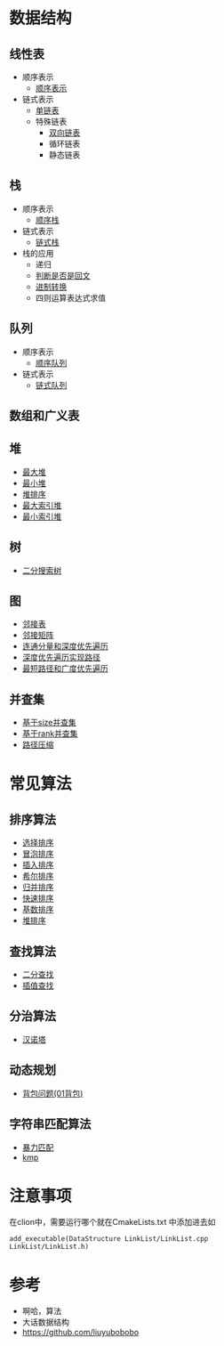# 数据结构

## 线性表
- 顺序表示
    - [顺序表示](https://github.com/shoukailiang/DataStructure/blob/dev/List/SqList/SqList.h)
- 链式表示
    - [单链表](https://github.com/shoukailiang/DataStructure/blob/dev/List/LinkList/LinkList.h)
    - 特殊链表
        - [双向链表](https://github.com/shoukailiang/DataStructure/blob/dev/List/DuLinkList/DuLinkList.h)
        - 循环链表
        - 静态链表
## 栈
- 顺序表示
    - [顺序栈](https://github.com/shoukailiang/DataStructure/blob/dev/Stack/SqStack/SqStack.h)
- 链式表示
    - [链式栈](https://github.com/shoukailiang/DataStructure/blob/dev/Stack/LinkStack/LinkStack.h)
- 栈的应用
    - 递归
    - [判断是否是回文](https://github.com/shoukailiang/DataStructure/blob/dev/Stack/example/Palindrome.cpp)
    - [进制转换](https://github.com/shoukailiang/DataStructure/blob/dev/Stack/example/Convert.cpp)
    - 四则运算表达式求值
## 队列
- 顺序表示
    - [顺序队列](https://github.com/shoukailiang/DataStructure/blob/dev/Queue/SqQueue/SqQueue.h)
- 链式表示
    - [链式队列](https://github.com/shoukailiang/DataStructure/blob/dev/Queue/LinkQueue/LinkQueue.h)
## 数组和广义表
## 堆
- [最大堆](https://github.com/shoukailiang/DataStructure/blob/dev/Heap/MaxHeap/MaxHeap.h)
- [最小堆](https://github.com/shoukailiang/DataStructure/blob/dev/Heap/MinHeap/MinHeap.h)
- [堆排序](https://github.com/shoukailiang/DataStructure/blob/dev/Sort/HeapSort/HeapSort2.cpp)
- [最大索引堆](https://github.com/shoukailiang/DataStructure/blob/dev/Heap/IndexMaxHeap/IndexMaxHeap.h)
- [最小索引堆](https://github.com/shoukailiang/DataStructure/blob/dev/Heap/IndexMinHeap/IndexMinHeap.h)
## 树
- [二分搜索树](https://github.com/shoukailiang/DataStructure/blob/dev/Tree/BinarySearchTree/BinarySearchTree.h)
## 图
- [邻接表](https://github.com/shoukailiang/DataStructure/blob/dev/Graph/SparseGraph/SparseGraph.h)
- [邻接矩阵](https://github.com/shoukailiang/DataStructure/blob/dev/Graph/DenseGraph/DenseGraph.h)
- [连通分量和深度优先遍历](https://github.com/shoukailiang/DataStructure/blob/dev/Graph/DFS-and-Components/Components.h)
- [深度优先遍历实现路径](https://github.com/shoukailiang/DataStructure/blob/dev/Graph/BFS-and-Shortest-Path/Path.h)
- [最短路径和广度优先遍历](https://github.com/shoukailiang/DataStructure/blob/dev/Graph/BFS-and-Shortest-Path/ShortestPath.h)
## 并查集
- [基于size并查集](https://github.com/shoukailiang/DataStructure/blob/dev/UnionFind/QuickUnion/UnionFind.h)
- [基于rank并查集](https://github.com/shoukailiang/DataStructure/blob/dev/UnionFind/UnionFindByRank/UnionFind.h)
- [路径压缩](https://github.com/shoukailiang/DataStructure/blob/dev/UnionFind/PathCompression/UnionFind.h)

# 常见算法
## 排序算法
- [选择排序](https://github.com/shoukailiang/DataStructure/blob/dev/Sort/SelectionSort/SelectionSort.cpp)
- [冒泡排序](https://github.com/shoukailiang/DataStructure/blob/dev/Sort/BubbleSort/BubbleSort.cpp)
- [插入排序](https://github.com/shoukailiang/DataStructure/blob/dev/Sort/InsertionSort/InsertionSort.cpp)
- [希尔排序](https://github.com/shoukailiang/DataStructure/blob/dev/Sort/ShellSort/ShellSort.cpp)
- [归并排序](https://github.com/shoukailiang/DataStructure/blob/dev/Sort/MergeSort/MergeSort.cpp)
- [快速排序](https://github.com/shoukailiang/DataStructure/blob/dev/Sort/QuickSort/QuickSort.cpp)
- [基数排序](https://github.com/shoukailiang/DataStructure/blob/dev/Sort/RadixSort/RadixSort.cpp)
- [堆排序](https://github.com/shoukailiang/DataStructure/blob/dev/Sort/HeapSort/HeapSort2.cpp)
## 查找算法
- [二分查找](https://github.com/shoukailiang/DataStructure/blob/dev/Search/BinarySearch/BinarySearch.cpp)
- [插值查找](https://github.com/shoukailiang/DataStructure/blob/dev/Search/InsertValueSearch/InsertValueSearch.cpp)
## 分治算法
- [汉诺塔](https://github.com/shoukailiang/DataStructure/blob/dev/Divide-and-Conquer/Hanoitower.cpp)
## 动态规划
- [背包问题(01背包)](https://github.com/shoukailiang/DataStructure/blob/dev/Dynamic-Programming/KnapsackProblem.cpp)
## 字符串匹配算法
- [暴力匹配](https://github.com/shoukailiang/DataStructure/blob/dev/KMP/ViolenceMatch.cpp)
- [kmp](https://github.com/shoukailiang/DataStructure/blob/dev/KMP/KMP.cpp)

# 注意事项
在clion中，需要运行哪个就在CmakeLists.txt 中添加进去如
```
add_executable(DataStructure LinkList/LinkList.cpp LinkList/LinkList.h)
```
# 参考
- 啊哈，算法
- 大话数据结构
- https://github.com/liuyubobobo